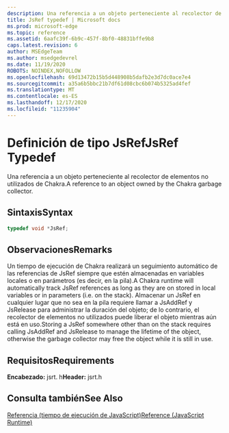 ```yaml
---
description: Una referencia a un objeto perteneciente al recolector de elementos no utilizados de Chakra.
title: JsRef typedef | Microsoft docs
ms.prod: microsoft-edge
ms.topic: reference
ms.assetid: 6aafc39f-6b9c-457f-8bf0-48831bffe9b8
caps.latest.revision: 6
author: MSEdgeTeam
ms.author: msedgedevrel
ms.date: 11/19/2020
ROBOTS: NOINDEX,NOFOLLOW
ms.openlocfilehash: 69d13472b15b5d448908b5dafb2e3d7dc0ace7e4
ms.sourcegitcommit: a35a6b5bbc21b7df61d08cbc6b074b5325ad4fef
ms.translationtype: MT
ms.contentlocale: es-ES
ms.lasthandoff: 12/17/2020
ms.locfileid: "11235904"
---
```

# <span data-ttu-id="dbc25-103">Definición de tipo JsRef</span><span class="sxs-lookup"><span data-stu-id="dbc25-103">JsRef Typedef</span></span>

<span data-ttu-id="dbc25-104">Una referencia a un objeto perteneciente al recolector de elementos no utilizados de Chakra.</span><span class="sxs-lookup"><span data-stu-id="dbc25-104">A reference to an object owned by the Chakra garbage collector.</span></span>  
  
## <span data-ttu-id="dbc25-105">Sintaxis</span><span class="sxs-lookup"><span data-stu-id="dbc25-105">Syntax</span></span>  
  
```cpp  
typedef void *JsRef;  
```  
  
## <span data-ttu-id="dbc25-106">Observaciones</span><span class="sxs-lookup"><span data-stu-id="dbc25-106">Remarks</span></span>  
 <span data-ttu-id="dbc25-107">Un tiempo de ejecución de Chakra realizará un seguimiento automático de las referencias de JsRef siempre que estén almacenadas en variables locales o en parámetros (es decir, en la pila).</span><span class="sxs-lookup"><span data-stu-id="dbc25-107">A Chakra runtime will automatically track JsRef references as long as they are on stored in local variables or in parameters (i.e. on the stack).</span></span> <span data-ttu-id="dbc25-108">Almacenar un JsRef en cualquier lugar que no sea en la pila requiere llamar a JsAddRef y JsRelease para administrar la duración del objeto; de lo contrario, el recolector de elementos no utilizados puede liberar el objeto mientras aún está en uso.</span><span class="sxs-lookup"><span data-stu-id="dbc25-108">Storing a JsRef somewhere other than on the stack requires calling JsAddRef and JsRelease to manage the lifetime of the object, otherwise the garbage collector may free the object while it is still in use.</span></span>  
  
## <span data-ttu-id="dbc25-109">Requisitos</span><span class="sxs-lookup"><span data-stu-id="dbc25-109">Requirements</span></span>  
 <span data-ttu-id="dbc25-110">**Encabezado:** jsrt. h</span><span class="sxs-lookup"><span data-stu-id="dbc25-110">**Header:** jsrt.h</span></span>  
  
## <span data-ttu-id="dbc25-111">Consulta también</span><span class="sxs-lookup"><span data-stu-id="dbc25-111">See Also</span></span>  
 [<span data-ttu-id="dbc25-112">Referencia (tiempo de ejecución de JavaScript)</span><span class="sxs-lookup"><span data-stu-id="dbc25-112">Reference (JavaScript Runtime)</span></span>](../chakra-hosting/reference-javascript-runtime.md)
